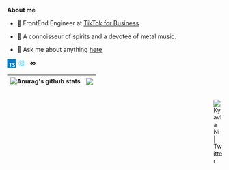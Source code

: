 **About me**

- 💼 FrontEnd Engineer at [TikTok for Business](http://ads.tiktok.com/)

- 🍺 A connoisseur of spirits and a devotee of metal music.

- 💬 Ask me about anything [here](https://github.com/kyavla/kyavla/issues)

<code><img height="20" alt="typescript" src="https://raw.githubusercontent.com/github/explore/80688e429a7d4ef2fca1e82350fe8e3517d3494d/topics/typescript/typescript.png"></code>
<code><img height="20" alt="react" src="https://raw.githubusercontent.com/github/explore/80688e429a7d4ef2fca1e82350fe8e3517d3494d/topics/react/react.png"></code>
<code><img height="20" alt="golang" src="https://raw.githubusercontent.com/github/explore/80688e429a7d4ef2fca1e82350fe8e3517d3494d/topics/go/go.png"></code>  


| <img align="center" src="https://github-readme-stats.vercel.app/api?username=kyavla&show_icons=true&include_all_commits=true&theme=buefy&hide_border=true" alt="Anurag's github stats" /> | <img align="center" src="https://github-readme-stats.vercel.app/api/top-langs/?username=kyavla&layout=compact&theme=buefy&hide_border=true" /> |
| ------------- | ------------- |

<br />

<a href="https://twitter.com/kyavlani">
  <img align="right" alt="Kyavla Ni | Twitter" width="21px" src="https://raw.githubusercontent.com/anuraghazra/anuraghazra/master/assets/twitter.svg" />
</a>
